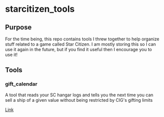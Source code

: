 # starcitizen_tools

## Purpose

For the time being, this repo contains tools I threw together to help organize stuff related to a game called Star Citizen. I am mostly storing this so I can use it again in the future, but if you find it useful then I encourage you to use it!

## Tools

### gift_calendar
A tool that reads your SC hangar logs and tells you the next time you can sell a ship of a given value without being restricted by CIG's gifting limits

[Link](gift_calendar)